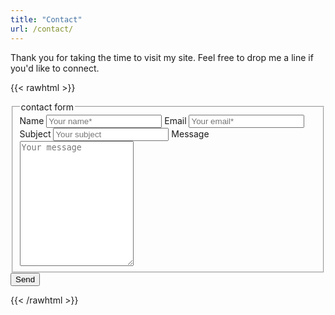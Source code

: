 ```yaml
---
title: "Contact"
url: /contact/
---
```


Thank you for taking the time to visit my site. Feel free to drop me a line if you'd like to connect.  

{{< rawhtml >}}
<div class="container">
  <form action="https://getform.io/f/858388df-353c-41fa-8c6b-aaa21c876007" method="POST" enctype='multipart/form-data'>
  <fieldset>
    <legend>contact form</legend>
      <label for="name">Name</label>
      <input type="text" name="name" placeholder="Your name*" required="required">
      <label for="email">Email</label>
      <input type="email" name="email" placeholder="Your email*" required="required">
      <label for="subject">Subject</label>
      <input type="text" name="subject" placeholder="Your subject">
      <label for="message">Message</label>
      <textarea name="message" placeholder="Your message" style="height:200px"></textarea>
    </fieldset>
  <button type="submit">Send</button>
</form>
</div>
{{< /rawhtml >}}
